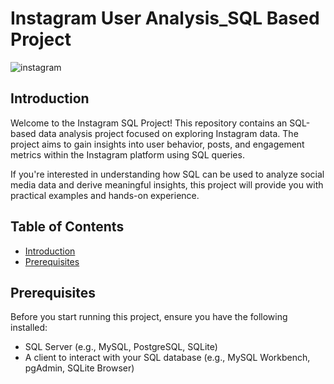 # Instagram User Analysis_SQL Based Project
![instagram](https://github.com/Kamalrautela31/Instagram_User-Behaviour-Analysis/assets/128833066/c456bd3a-2a13-4739-9b46-9e69883fff2a)

## Introduction

Welcome to the Instagram SQL Project! This repository contains an SQL-based data analysis project focused on exploring Instagram data. The project aims to gain insights into user behavior, posts, and engagement metrics within the Instagram platform using SQL queries.

If you're interested in understanding how SQL can be used to analyze social media data and derive meaningful insights, this project will provide you with practical examples and hands-on experience.

## Table of Contents

- [Introduction](#introduction)
- [Prerequisites](#prerequisites)


## Prerequisites

Before you start running this project, ensure you have the following installed:

- SQL Server (e.g., MySQL, PostgreSQL, SQLite)
- A client to interact with your SQL database (e.g., MySQL Workbench, pgAdmin, SQLite Browser)

